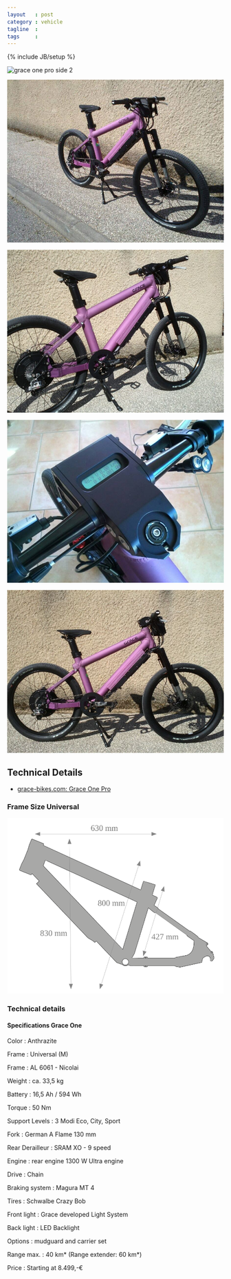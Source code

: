 ```yaml
---
layout   : post
category : vehicle
tagline  : 
tags     : 
---
```

{% include JB/setup %}

![grace one pro side 2](/assets/images/photographs/grace-one-pro-universal-side-2.jpg)

![grace one pro front](/assets/images/photographs/grace-one-pro-universal-front.jpg)

![grace one pro rear](/assets/images/photographs/grace-one-pro-universal-rear.jpg)

![grace one pro display](/assets/images/photographs/grace-one-pro-universal-display.jpg)

![grace one pro side](/assets/images/photographs/grace-one-pro-universal-side.jpg)

## Technical Details

- [grace-bikes.com: Grace One Pro](http://www.grace-bikes.com/en/bikes/one-pro)

### Frame Size Universal

![grace one universal](/assets/images/diagrams/grace-one-universal.svg)

### Technical details

#### Specifications Grace One

Color
:   Anthrazite

Frame
:   Universal (M)

Frame
:   AL 6061 - Nicolai

Weight
:   ca. 33,5 kg

Battery
:   16,5 Ah / 594 Wh

Torque
:   50 Nm

Support Levels
:   3 Modi Eco, City, Sport

Fork
:   German A Flame 130 mm

Rear Derailleur
:   SRAM XO - 9 speed

Engine
:   rear engine 1300 W Ultra engine

Drive
:   Chain

Braking system
:   Magura MT 4

Tires
:   Schwalbe Crazy Bob

Front light
:   Grace developed Light System

Back light
:   LED Backlight

Options
:   mudguard and carrier set

Range max.
:   40 km* (Range extender: 60 km*)

Price
:   Starting at 8.499,-€
